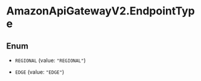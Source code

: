 # AmazonApiGatewayV2.EndpointType

## Enum


* `REGIONAL` (value: `"REGIONAL"`)

* `EDGE` (value: `"EDGE"`)


